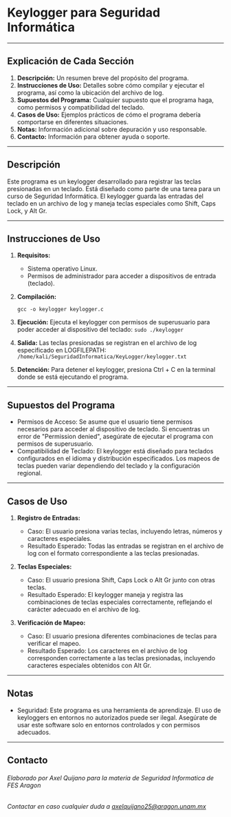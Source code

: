 # Keylogger para Seguridad Informática

* * *
## Explicación de Cada Sección
1. **Descripción:** Un resumen breve del propósito del programa.
2. **Instrucciones de Uso:** Detalles sobre cómo compilar y ejecutar el programa, así como la ubicación del archivo de log.
3. **Supuestos del Programa:** Cualquier supuesto que el programa haga, como permisos y compatibilidad del teclado.
4. **Casos de Uso:** Ejemplos prácticos de cómo el programa debería comportarse en diferentes situaciones.
5. **Notas:** Información adicional sobre depuración y uso responsable.
6. **Contacto:** Información para obtener ayuda o soporte.

* * *
## Descripción
Este programa es un keylogger desarrollado para registrar las teclas presionadas en un teclado. Está diseñado como parte de una tarea para un curso de Seguridad Informática. El keylogger guarda las entradas del teclado en un archivo de log y maneja teclas especiales como Shift, Caps Lock, y Alt Gr.

* * *
## Instrucciones de Uso
1. **Requisitos:**
   - Sistema operativo Linux.
   - Permisos de administrador para acceder a dispositivos de entrada (teclado).

2. **Compilación:**

   `gcc -o keylogger keylogger.c`

4. **Ejecución:**
Ejecuta el keylogger con permisos de superusuario para poder acceder al dispositivo del teclado:
  `sudo ./keylogger`

5. **Salida:**
Las teclas presionadas se registran en el archivo de log especificado en LOGFILEPATH:
  `/home/kali/SeguridadInformatica/KeyLogger/keylogger.txt`

6. **Detención:**
  Para detener el keylogger, presiona Ctrl + C en la terminal donde se está ejecutando el programa.

* * *
## Supuestos del Programa
- Permisos de Acceso: Se asume que el usuario tiene permisos necesarios para acceder al dispositivo de teclado. Si encuentras un error de "Permission denied", asegúrate de ejecutar el programa con permisos de superusuario.
- Compatibilidad de Teclado: El keylogger está diseñado para teclados configurados en el idioma y distribución especificados. Los mapeos de teclas pueden variar dependiendo del teclado y la configuración regional.

* * *
## Casos de Uso
1. **Registro de Entradas:**
    - Caso: El usuario presiona varias teclas, incluyendo letras, números y caracteres especiales.
    - Resultado Esperado: Todas las entradas se registran en el archivo de log con el formato correspondiente a las teclas presionadas.

2. **Teclas Especiales:**
   - Caso: El usuario presiona Shift, Caps Lock o Alt Gr junto con otras teclas.
   - Resultado Esperado: El keylogger maneja y registra las combinaciones de teclas especiales correctamente, reflejando el carácter adecuado en el archivo de log.

3. **Verificación de Mapeo:**
    - Caso: El usuario presiona diferentes combinaciones de teclas para verificar el mapeo.
    - Resultado Esperado: Los caracteres en el archivo de log corresponden correctamente a las teclas presionadas, incluyendo caracteres especiales obtenidos con Alt Gr.

* * *
## Notas
- Seguridad: Este programa es una herramienta de aprendizaje. El uso de keyloggers en entornos no autorizados puede ser ilegal. Asegúrate de usar este software solo en entornos controlados y con permisos adecuados.

* * *
## Contacto
  ###### Elaborado por Axel Quijano para la materia de Seguridad Informatica de FES Aragon
  ###### Contactar en caso cualquier duda a axelquijano25@aragon.unam.mx
